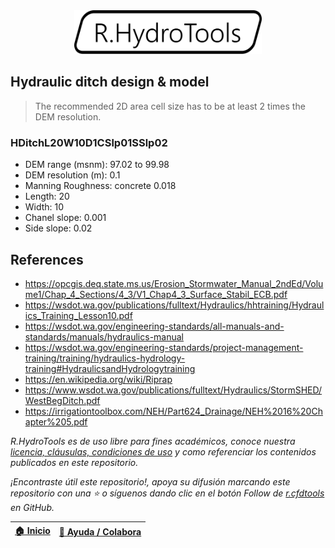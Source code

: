 <div align="center"><img alt="R.HydroTools" src="../../file/graph/R.HydroTools.svg" width="300px"></div>

## Hydraulic ditch design & model

> The recommended 2D area cell size has to be at least 2 times the DEM resolution.


### HDitchL20W10D1CSlp01SSlp02

* DEM range (msnm): 97.02 to 99.98
* DEM resolution (m): 0.1
* Manning Roughness: concrete 0.018
* Length: 20
* Width: 10
* Chanel slope: 0.001
* Side slope: 0.02


## References

* https://opcgis.deq.state.ms.us/Erosion_Stormwater_Manual_2ndEd/Volume1/Chap_4_Sections/4_3/V1_Chap4_3_Surface_Stabil_ECB.pdf
* https://wsdot.wa.gov/publications/fulltext/Hydraulics/hhtraining/Hydraulics_Training_Lesson10.pdf
* https://wsdot.wa.gov/engineering-standards/all-manuals-and-standards/manuals/hydraulics-manual
* https://wsdot.wa.gov/engineering-standards/project-management-training/training/hydraulics-hydrology-training#HydraulicsandHydrologytraining
* https://en.wikipedia.org/wiki/Riprap
* https://www.wsdot.wa.gov/publications/fulltext/Hydraulics/StormSHED/WestBegDitch.pdf
* https://irrigationtoolbox.com/NEH/Part624_Drainage/NEH%2016%20Chapter%205.pdf

_R.HydroTools es de uso libre para fines académicos, conoce nuestra [licencia, cláusulas, condiciones de uso](https://github.com/rcfdtools/R.HydroTools/wiki/License) y como referenciar los contenidos publicados en este repositorio._

_¡Encontraste útil este repositorio!, apoya su difusión marcando este repositorio con una ⭐ o síguenos dando clic en el botón Follow de [r.cfdtools](https://github.com/rcfdtools) en GitHub._

| [:house: Inicio](../../README.md) | [:beginner: Ayuda / Colabora](https://github.com/rcfdtools/R.HydroTools/discussions/9999999) |
|------------------------------------------------------------------|----------------------------------------------------------------------------------------------|
